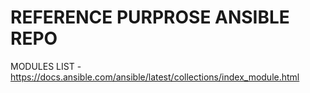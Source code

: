REFERENCE PURPROSE ANSIBLE REPO
=========

MODULES LIST - https://docs.ansible.com/ansible/latest/collections/index_module.html
